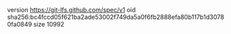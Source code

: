 version https://git-lfs.github.com/spec/v1
oid sha256:bc4fccd05f621ba2ade53002f749da5a0f6fb2888efa80b117b1d30780fa0849
size 10992
